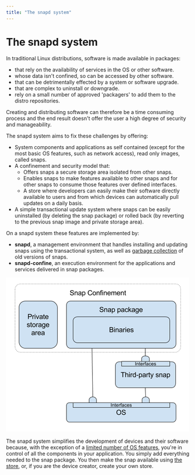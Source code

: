 ```yaml
---
title: "The snapd system"
---
```



# The snapd system

In traditional Linux distributions, software is made available in packages:

- that rely on the availability of services in the OS or other software.
- whose data isn't confined, so can be accessed by other software.
- that can be detrimentally effected by a system or software upgrade.
- that are complex to uninstall or downgrade.
- rely on a small number of approved 'packagers' to add them to the distro repositories.

Creating and distributing software can therefore be a time consuming process and the end result doesn't offer the user a high degree of security and manageability. 

The snapd system aims to fix these challenges by offering:

- System components and applications as self contained (except for the most basic OS features, such as network access), read only images, called snaps.
- A confinement and security model that:
  - Offers snaps a secure storage area isolated from other snaps.
  - Enables snaps to make features available to other snaps and for other snaps to consume those features over defined interfaces.
  - A store where developers can easily make their software directly available to users and from which devices can automatically pull updates on a daily basis.
- A simple transactional update system where snaps can be easily uninstalled (by deleting the snap package) or rolled back (by reverting to the previous snap image and private storage area). 

On a snapd system these features are implemented by:

- **snapd**, a management environment that handles installing and updating snaps using the transactional system, as well as [garbage collection](/docs/concepts/versions.html) of old versions of snaps.
- **snapd-confine**, an execution environment for the applications and services delivered in snap packages.

![Snaps are self contained, confined applications that can make use of features in other snaps using Interfaces.]( ../media/snap_in_snappy_system.png "Snaps in the Snapd System")

The snapd system simplifies the development of devices and their software because, with the exception of a [limited number of OS features](/docs/concepts/core-classic.html "Components in Ubuntu core"), you're in control of all the components in your application. You simply add everything needed to the snap package. You then make the snap available using [the store](/docs/concepts/store.html "the store"), or, if you are the device creator, create your own store. 
